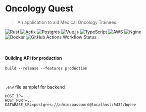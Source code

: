 # $\text{Oncology Quest}$
> An application to aid Medical Oncology Trainees.

![Rust](https://img.shields.io/badge/rust-%23000000.svg?style=for-the-badge&logo=rust&logoColor=white)
![Actix](https://img.shields.io/badge/actix-%23ffffff.svg?style=for-the-badge&logo=actix&logoColor=black)
![Postgres](https://img.shields.io/badge/postgres-%23316192.svg?style=for-the-badge&logo=postgresql&logoColor=white)
![Vue.js](https://img.shields.io/badge/vue-%2335495e.svg?style=for-the-badge&logo=vuedotjs&logoColor=%234FC08D)
![TypeScript](https://img.shields.io/badge/typescript-%23007ACC.svg?style=for-the-badge&logo=typescript&logoColor=white)
![AWS](https://img.shields.io/badge/AWS-%23FF9900.svg?style=for-the-badge&logo=amazon&logoColor=white)
![Nginx](https://img.shields.io/badge/nginx-%23009639.svg?style=for-the-badge&logo=nginx&logoColor=white)
![Docker](https://img.shields.io/badge/docker-%230db7ed.svg?style=for-the-badge&logo=docker&logoColor=white)
![GitHub Actions Workflow Status](https://img.shields.io/github/actions/workflow/status/connellr023/oncology-quest/ci.yml?style=for-the-badge&logo=docker)


<br />

#### Building API for production
```
build --release --features production
```

<br />

`.env` file samplef for backend
```
HOST_IP=...
HOST_PORT=...
DATABASE_URL=postgres://admin:password@localhost:5432/bqdev
```

<!-- <br />
<br /> -->

<!-- <div align="center">
    <img width="70px" src="https://raw.githubusercontent.com/connellr023/bq/d8a84c0508f088b5ef3c4723a58fb77ebfd12fd7/bq-web/public/favicon.svg?token=AN3EVKN6QOAN7N6AT3BA34LGLPXY2" />
    <br />
    Developed and Tested by <b>Connell Reffo</b>.
</div> -->
